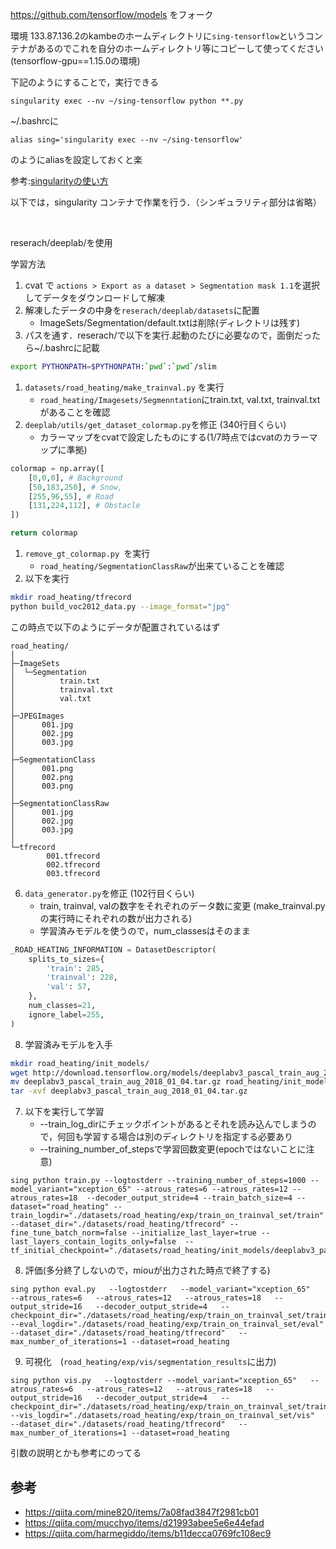 https://github.com/tensorflow/models をフォーク


環境
133.87.136.2のkambeのホームディレクトリに`sing-tensorflow`というコンテナがあるのでこれを自分のホームディレクトリ等にコピーして使ってください(tensorflow-gpu==1.15.0の環境)

下記のようにすることで，実行できる
```
singularity exec --nv ~/sing-tensorflow python **.py
```
~/.bashrcに
```
alias sing='singularity exec --nv ~/sing-tensorflow'
```
のようにaliasを設定しておくと楽

参考:[singularityの使い方](https://harmony-lab.esa.io/posts/6)

以下では，singularity コンテナで作業を行う．（シンギュラリティ部分は省略）

<br>

reserach/deeplab/を使用

学習方法
1. cvat で `actions > Export as a dataset > Segmentation mask 1.1`を選択してデータをダウンロードして解凍
1. 解凍したデータの中身を`reserach/deeplab/datasets`に配置
    - ImageSets/Segmentation/default.txtは削除(ディレクトリは残す)
1. パスを通す．reserach/で以下を実行.起動のたびに必要なので，面倒だったら~/.bashrcに記載
```bash
export PYTHONPATH=$PYTHONPATH:`pwd`:`pwd`/slim
```
1. `datasets/road_heating/make_trainval.py` を実行
    - `road_heating/Imagesets/Segmenntation`にtrain.txt, val.txt, trainval.txtがあることを確認
1. `deeplab/utils/get_dataset_colormap.py`を修正 (340行目くらい)
    - カラーマップをcvatで設定したものにする(1/7時点ではcvatのカラーマップに準拠)
```python:get_dataset_colormap.py
colormap = np.array([
    [0,0,0], # Background
    [50,183,250], # Snow,
    [255,96,55], # Road
    [131,224,112], # Obstacle
])

return colormap
```

1. `remove_gt_colormap.py `を実行
    - `road_heating/SegmentationClassRaw`が出来ていることを確認
1. 以下を実行
```bash
mkdir road_heating/tfrecord
python build_voc2012_data.py --image_format="jpg"
```

この時点で以下のようにデータが配置されているはず

```
road_heating/
│
├─ImageSets
│  └─Segmentation
│          train.txt
│          trainval.txt
│          val.txt
│
├─JPEGImages
│      001.jpg
│      002.jpg
│      003.jpg
│
├─SegmentationClass
│      001.png
│      002.png
│      003.png
│
├─SegmentationClassRaw
│      001.jpg
│      002.jpg
│      003.jpg
│
└─tfrecord
        001.tfrecord
        002.tfrecord
        003.tfrecord
```
6. `data_generator.py`を修正 (102行目くらい)
    - train, trainval, valの数字をそれぞれのデータ数に変更 (make_trainval.pyの実行時にそれぞれの数が出力される)
    - 学習済みモデルを使うので，num_classesはそのまま
```python:data_generator.py
_ROAD_HEATING_INFORMATION = DatasetDescriptor(
    splits_to_sizes={
        'train': 285,
        'trainval': 228,
        'val': 57,
    },
    num_classes=21,
    ignore_label=255,
)
```



8. 学習済みモデルを入手
```bash
mkdir road_heating/init_models/
wget http://download.tensorflow.org/models/deeplabv3_pascal_train_aug_2018_01_04.tar.gz
mv deeplabv3_pascal_train_aug_2018_01_04.tar.gz road_heating/init_model
tar -xvf deeplabv3_pascal_train_aug_2018_01_04.tar.gz
```

7. 以下を実行して学習 
    - --train_log_dirにチェックポイントがあるとそれを読み込んでしまうので，何回も学習する場合は別のディレクトリを指定する必要あり
    - --training_number_of_stepsで学習回数変更(epochではないことに注意)

```
sing python train.py --logtostderr --training_number_of_steps=1000 --model_variant="xception_65" --atrous_rates=6 --atrous_rates=12 --atrous_rates=18  --decoder_output_stride=4 --train_batch_size=4 --dataset="road_heating" --train_logdir="./datasets/road_heating/exp/train_on_trainval_set/train" --dataset_dir="./datasets/road_heating/tfrecord" --fine_tune_batch_norm=false --initialize_last_layer=true --last_layers_contain_logits_only=false  --tf_initial_checkpoint="./datasets/road_heating/init_models/deeplabv3_pascal_train_aug/model.ckpt"
```
8.  評価(多分終了しないので，miouが出力された時点で終了する)
```
sing python eval.py   --logtostderr   --model_variant="xception_65"   --atrous_rates=6   --atrous_rates=12   --atrous_rates=18   --output_stride=16   --decoder_output_stride=4   --checkpoint_dir="./datasets/road_heating/exp/train_on_trainval_set/train"   --eval_logdir="./datasets/road_heating/exp/train_on_trainval_set/eval"  --dataset_dir="./datasets/road_heating/tfrecord"   --max_number_of_iterations=1 --dataset=road_heating
```
9. 可視化　(`road_heating/exp/vis/segmentation_results`に出力)
```
sing python vis.py   --logtostderr --model_variant="xception_65"   --atrous_rates=6   --atrous_rates=12   --atrous_rates=18   --output_stride=16   --decoder_output_stride=4   --checkpoint_dir="./datasets/road_heating/exp/train_on_trainval_set/train"   --vis_logdir="./datasets/road_heating/exp/train_on_trainval_set/vis"  --dataset_dir="./datasets/road_heating/tfrecord"   --max_number_of_iterations=1 --dataset=road_heating
```

引数の説明とかも参考にのってる
## 参考
- https://qiita.com/mine820/items/7a08fad3847f2981cb01
- https://qiita.com/mucchyo/items/d21993abee5e6e44efad
- https://qiita.com/harmegiddo/items/b11decca0769fc108ec9

